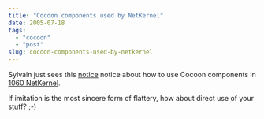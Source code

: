 ```yaml
---
title: "Cocoon components used by NetKernel"
date: 2005-07-18
tags: 
  - "cocoon"
  - "post"
slug: cocoon-components-used-by-netkernel
---
```


Sylvain just sees this [notice](http://c2nak.sourceforge.net/book/c2nk/doc_cocoon_guide.html) notice about how to use Cocoon components in [1060 NetKernel](http://www.1060.org/).

If imitation is the most sincere form of flattery, how about direct use of your stuff? ;-)
